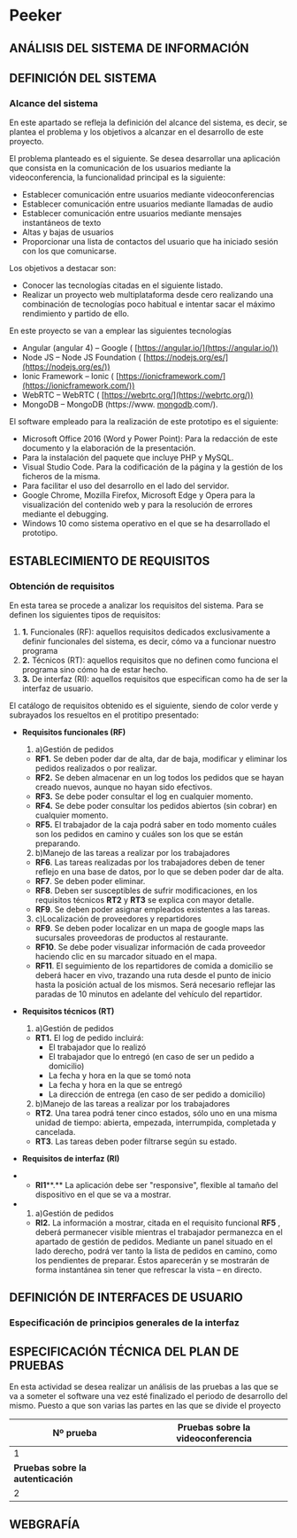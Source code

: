 # Peeker

## ANÁLISIS DEL SISTEMA DE INFORMACIÓN

## DEFINICIÓN DEL SISTEMA

### Alcance del sistema

En este apartado se refleja la definición del alcance del sistema, es decir, se plantea el problema y los objetivos a alcanzar en el desarrollo de este proyecto.

El problema planteado es el siguiente. Se desea desarrollar una aplicación que consista en la comunicación de los usuarios mediante la videoconferencia, la funcionalidad principal es la siguiente:

- Establecer comunicación entre usuarios mediante videoconferencias
- Establecer comunicación entre usuarios mediante llamadas de audio
- Establecer comunicación entre usuarios mediante mensajes instantáneos de texto
- Altas y bajas de usuarios
- Proporcionar una lista de contactos del usuario que ha iniciado sesión con los que comunicarse.

Los objetivos a destacar son:

- Conocer las tecnologías citadas en el siguiente listado.
- Realizar un proyecto web multiplataforma desde cero realizando una combinación de tecnologías poco habitual e intentar sacar el máximo rendimiento y partido de ello.

En este proyecto se van a emplear las siguientes tecnologías

- Angular (angular 4) – Google ( [https://angular.io/](https://angular.io/))
- Node JS – Node JS Foundation ( [https://nodejs.org/es/](https://nodejs.org/es/))
- Ionic Framework – Ionic ( [https://ionicframework.com/](https://ionicframework.com/))
- WebRTC – WebRTC ( [https://webrtc.org/](https://webrtc.org/))
- MongoDB – MongoDB (https://www. [mongodb](https://www.mongodb.com/).com/).

El software empleado para la realización de este prototipo es el siguiente:

- Microsoft Office 2016 (Word y Power Point): Para la redacción de este documento y la elaboración de la presentación.
- Para la instalación del paquete que incluye PHP y MySQL.
- Visual Studio Code. Para la codificación de la página y la gestión de los ficheros de la misma.
- Para facilitar el uso del desarrollo en el lado del servidor.
- Google Chrome, Mozilla Firefox, Microsoft Edge y Opera para la visualización del contenido web y para la resolución de errores mediante el debugging.
- Windows 10 como sistema operativo en el que se ha desarrollado el prototipo.

## ESTABLECIMIENTO DE REQUISITOS

### Obtención de requisitos

En esta tarea se procede a analizar los requisitos del sistema. Para se definen los siguientes tipos de requisitos:

1. **1.** Funcionales (RF): aquellos requisitos dedicados exclusivamente a definir funcionales del sistema, es decir, cómo va a funcionar nuestro programa
2. **2.** Técnicos (RT): aquellos requisitos que no definen como funciona el programa sino cómo ha de estar hecho.
3. **3.** De interfaz (RI): aquellos requisitos que especifican como ha de ser la interfaz de usuario.

El catálogo de requisitos obtenido es el siguiente, siendo de color verde y subrayados los resueltos en el protitipo presentado:

- **Requisitos funcionales (RF)**
  1. a)Gestión de pedidos
    - **RF1.** Se deben poder dar de alta, dar de baja, modificar y eliminar los pedidos realizados o por realizar.
    - **RF2.** Se deben almacenar en un log todos los pedidos que se hayan creado nuevos, aunque no hayan sido efectivos.
    - **RF3.** Se debe poder consultar el log en cualquier momento.
    - **RF4.** Se debe poder consultar los pedidos abiertos (sin cobrar) en cualquier momento.
    - **RF5.** El trabajador de la caja podrá saber en todo momento cuáles son los pedidos en camino y cuáles son los que se están preparando.
  2. b)Manejo de las tareas a realizar por los trabajadores
    - **RF6**. Las tareas realizadas por los trabajadores deben de tener reflejo en una base de datos, por lo que se deben poder dar de alta.
    - **RF7**. Se deben poder eliminar.
    - **RF8**. Deben ser susceptibles de sufrir modificaciones, en los requisitos técnicos **RT2** y **RT3** se explica con mayor detalle.
    - **RF9**. Se deben poder asignar empleados existentes a las tareas.
  3. c)Localización de proveedores y repartidores
    - **RF9**. Se deben poder localizar en un mapa de google maps las sucursales proveedoras de productos al restaurante.
    - **RF10**. Se debe poder visualizar información de cada proveedor haciendo clic en  su marcador situado en el mapa.
    - **RF11**. El seguimiento de los repartidores de comida a domicilio se deberá hacer en vivo, trazando una ruta desde el punto de inicio hasta la posición actual de los mismos. Será necesario reflejar las paradas de 10 minutos en adelante del vehículo del repartidor.
- **Requisitos técnicos (RT)**
  1. a)Gestión de pedidos
    - **RT1.** El log de pedido incluirá:
      - El trabajador que lo realizó
      - El trabajador que lo entregó (en caso de ser un pedido a domicilio)
      - La fecha y hora en la que se tomó nota
      - La fecha y hora en la que se entregó
      - La dirección de entrega (en caso de ser pedido a domicilio)
  2. b)Manejo de las tareas a realizar por los trabajadores
    - **RT2**. Una tarea podrá tener cinco estados, sólo uno en una misma unidad de tiempo: abierta, empezada, interrumpida, completada y cancelada.
    - **RT3**. Las tareas deben poder filtrarse según su estado.

- **Requisitos de interfaz (RI)**

-
  - **RI1****.** La aplicación debe ser &quot;responsive&quot;, flexible al tamaño del dispositivo en el que se va a mostrar.

-
  1. a)Gestión de pedidos
    - **RI2.** La información a mostrar, citada en el requisito funcional **RF5** , deberá permanecer visible mientras el trabajador permanezca en el apartado de gestión de pedidos. Mediante un panel situado en el lado derecho, podrá ver tanto la lista de pedidos en camino, como los pendientes de preparar. Éstos aparecerán y se mostrarán de forma instantánea sin tener que refrescar la vista – en directo.

## DEFINICIÓN DE INTERFACES DE USUARIO

### Especificación de principios generales de la interfaz

## ESPECIFICACIÓN TÉCNICA DEL PLAN DE PRUEBAS

En esta actividad se desea realizar un análisis de las pruebas a las que se va a someter el software una vez esté finalizado el periodo de desarrollo del mismo. Puesto a que son varias las partes en las que se divide el proyecto

| **Nº prueba** | **Pruebas sobre la videoconferencia** |
| --- | --- |
| 1 |   |
| **Pruebas sobre la autenticación** |
| 2 |   |

## WEBGRAFÍA

